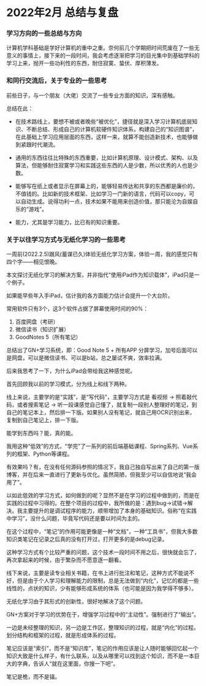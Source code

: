 # 2022年2月 总结与复盘

### 学习方向的一些总结与方向

计算机学科基础是学好计算机的重中之重。奈何前几个学期把时间荒废在了一些无意义的事情上，接下来的一段时间，我会考虑逐渐把学习的目光集中到基础学科的学习上来，抛开一些功利性的东西，耐住寂寞、蛰伏、厚积薄发。

### 和同行交流后，关于专业的一些思考

前些日子，与一个朋友（大佬）交流了一些专业方面的知识，深有感触。

总结在此：

- 在技术路线上，要想不被或者晚些“被优化”，捷径就是深入学习计算机底层知识、不断总结、形成自己的计算机软硬件知识体系，构建自己的“知识图谱”，在此基础上学习应用层面的东西，这样一来，就算不能创造新技术，也能够做到紧跟时代潮流。

- 通用的东西往往比特殊的东西重要，比如计算机原理、设计模式、架构、以及算法，但能够耐住寂寞学习和实践这些东西的人是少数，所以优秀的人也是少数。

- 能够写在纸上或者显示在屏幕上的，能够轻易传达和共享的东西都是廉价的，不值钱的。比如新的技术框架、比如学习一门新的语言，代码可以copy，可以自动生成。说得功利一点，技术如果不能用来创造价值，那只能沦为自娱自乐的“游戏”。

- 能力，尤其是学习能力，比已有的知识重要。

### 关于以往学习方式与无纸化学习的一些思考

一周前(2022.2.5)跟风(蓄谋已久)体验无纸化学习方案，体验一周，我的感觉只有四个字——相见恨晚。

本文探讨无纸化学习的解决方案，并非指代“使用iPad作为知识载体”，iPad只是一个例子。

如果能早些年入手iPad，估计我的各方面能力估计会提升一个大台阶。

常用软件只有3个，这3个软件占据了屏幕使用时间的90%：

1. 百度网盘（考研）
2. 微信读书（知识扩展）
3. GoodNotes 5（所有笔记）

总结出了GN+学习系统，即：Good Note 5 + 所有APP 分屏学习，加号后面可以是网盘，可以是微信读书、可以是b站，总之屡试不爽，效率拉满。

后来我思考了一下，为什么iPad会带给我这种感觉呢。

首先回顾我以前的学习模式，分为线上和线下两种。

线上来说，主要学的是“实践”，是“写代码”，主要学习方式是 看视频 -> 照着敲代码，或者搜索笔记 -> 听一段课感觉自己懂了，就复制一段别人整理好的笔记，到自己的笔记本上，然后排一下版。如果别人没有笔记，就自己用OCR识别出来，复制到自己笔记上，排一下版。

能学到东西吗？能，真的能。

我用这种“低效”的方式，“学完”了一系列的前后端基础课程、Spring系列、Vue系列的框架、Python等课程。

有效果吗？有，在没有任何源码参照的情况下，我自己独自写出来了自己的第一版博客，并在后来一直进行了更新与优化。虽然简陋，但我至少可以自信地说“我会用了”。

以如此低效的学习方式，如何做到的呢？显然不是在学习的过程中做到的，而是在实践的过程中习得的。在整个项目的过程中，我所做的是：遇到bug->试错->解决。我主要提升的是调试程序的能力，顺带增加了本身的基础知识。俗称“在实践中学习”，没什么问题，毕竟写代码还是要以时间为主的。

在这个过程中，“笔记”的作用可能更像是一种“文档”，一种“工具书”，但我大多数知识类笔记在记录之后真的没有打开过，打开更多的是debug记录。

这种学习方式有个比较严重的问题，这个技术一段时间不用之后，很快就会忘了，再次拿起来的时候，由于繁杂而不愿意逐一翻看。

线下来说，主要是读专业相关书籍，在书上进行批注和笔记，这种方式不能说不好，但是由于个人学习和理解能力的限制，总是无法做到“内化”，记忆的都是一些线性的，点状的知识，少有能够形成系统的体系（也可能是因为我学得不够多）。

无纸化学习由于其形式的创新性，很好地解决了这个问题。

GN+方案对于学习的优势在于，增强学习过程中的“主动性”。强制进行了“输出”。

一边是未经整理的知识，另一边是工作区，整理知识的过程，就是“内化”的过程。划分结构和框架的过程，就是形成体系的过程。

笔记应该是“索引”，而不是“知识库”，笔记的作用应该是让人随时能够回忆起一个知识大致是什么样子，有什么联系，以及从哪里可以找到这个知识，而不是一本巨大的字典，告诉人“就在这里面，你搜一下吧”。

笔记是桅，而不是锚。